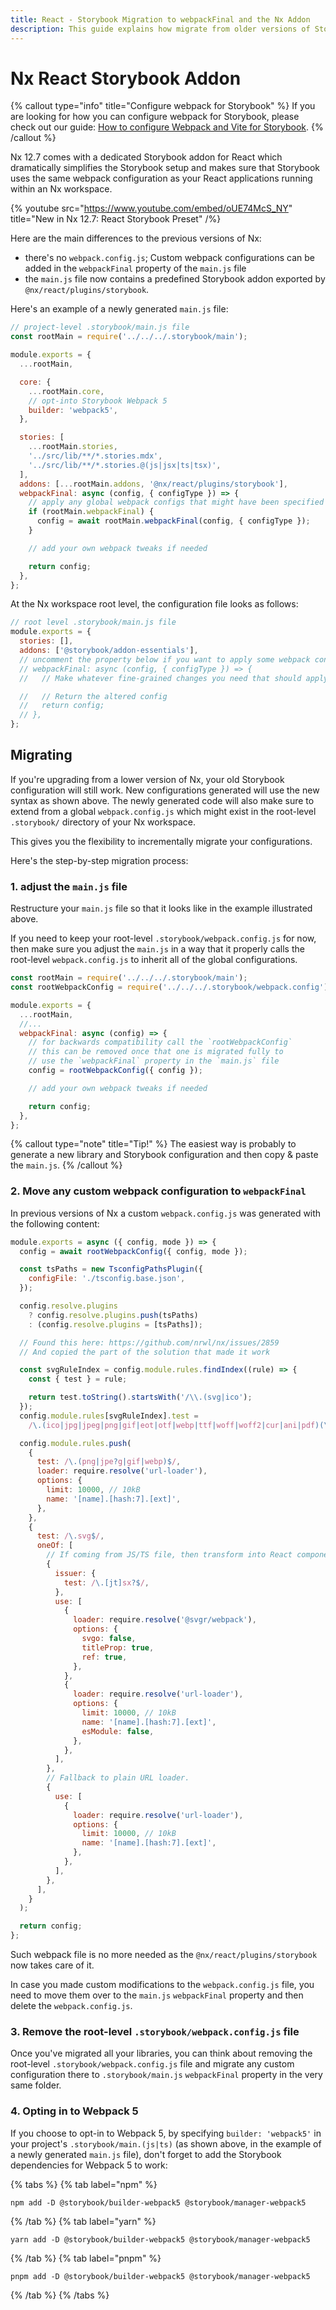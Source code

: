 ```yaml
---
title: React - Storybook Migration to webpackFinal and the Nx Addon
description: This guide explains how migrate from older versions of Storybook which used a custom webpack.config.js to the new Storybook 6.3+ which uses the webpackFinal property in the main configuration and the Nx React Addon.
---
```


# Nx React Storybook Addon

{% callout type="info" title="Configure webpack for Storybook" %}
If you are looking for how you can configure webpack for Storybook, please check out our guide: [How to configure Webpack and Vite for Storybook](/recipes/storybook/custom-builder-configs).
{% /callout %}

Nx 12.7 comes with a dedicated Storybook addon for React which dramatically simplifies the Storybook setup and makes sure that Storybook uses the same webpack configuration as your React applications running within an Nx workspace.

{% youtube
src="https://www.youtube.com/embed/oUE74McS_NY"
title="New in Nx 12.7: React Storybook Preset"
/%}

Here are the main differences to the previous versions of Nx:

- there's no `webpack.config.js`; Custom webpack configurations can be added in the `webpackFinal` property of the `main.js` file
- the `main.js` file now contains a predefined Storybook addon exported by `@nx/react/plugins/storybook`.

Here's an example of a newly generated `main.js` file:

```javascript {% fileName=".storybook/main.js" %}
// project-level .storybook/main.js file
const rootMain = require('../../../.storybook/main');

module.exports = {
  ...rootMain,

  core: {
    ...rootMain.core,
    // opt-into Storybook Webpack 5
    builder: 'webpack5',
  },

  stories: [
    ...rootMain.stories,
    '../src/lib/**/*.stories.mdx',
    '../src/lib/**/*.stories.@(js|jsx|ts|tsx)',
  ],
  addons: [...rootMain.addons, '@nx/react/plugins/storybook'],
  webpackFinal: async (config, { configType }) => {
    // apply any global webpack configs that might have been specified in .storybook/main.js
    if (rootMain.webpackFinal) {
      config = await rootMain.webpackFinal(config, { configType });
    }

    // add your own webpack tweaks if needed

    return config;
  },
};
```

At the Nx workspace root level, the configuration file looks as follows:

```javascript {% fileName=".storybook/main.js" %}
// root level .storybook/main.js file
module.exports = {
  stories: [],
  addons: ['@storybook/addon-essentials'],
  // uncomment the property below if you want to apply some webpack config globally
  // webpackFinal: async (config, { configType }) => {
  //   // Make whatever fine-grained changes you need that should apply to all storybook configs

  //   // Return the altered config
  //   return config;
  // },
};
```

## Migrating

If you're upgrading from a lower version of Nx, your old Storybook configuration will still work. New configurations generated will use the new syntax as shown above. The newly generated code will also make sure to extend from a global `webpack.config.js` which might exist in the root-level `.storybook/` directory of your Nx workspace.

This gives you the flexibility to incrementally migrate your configurations.

Here's the step-by-step migration process:

### 1. adjust the `main.js` file

Restructure your `main.js` file so that it looks like in the example illustrated above.

If you need to keep your root-level `.storybook/webpack.config.js` for now, then make sure you adjust the `main.js` in a way that it properly calls the root-level `webpack.config.js` to inherit all of the global configurations.

```javascript {% fileName=".storybook/webpack.config.js" %}
const rootMain = require('../../../.storybook/main');
const rootWebpackConfig = require('../../../.storybook/webpack.config');

module.exports = {
  ...rootMain,
  //...
  webpackFinal: async (config) => {
    // for backwards compatibility call the `rootWebpackConfig`
    // this can be removed once that one is migrated fully to
    // use the `webpackFinal` property in the `main.js` file
    config = rootWebpackConfig({ config });

    // add your own webpack tweaks if needed

    return config;
  },
};
```

{% callout type="note" title="Tip!" %}
The easiest way is probably to generate a new library and Storybook configuration and then copy & paste the `main.js`.
{% /callout %}

### 2. Move any custom webpack configuration to `webpackFinal`

In previous versions of Nx a custom `webpack.config.js` was generated with the following content:

```javascript {% fileName="webpack.config.js" %}
module.exports = async ({ config, mode }) => {
  config = await rootWebpackConfig({ config, mode });

  const tsPaths = new TsconfigPathsPlugin({
    configFile: './tsconfig.base.json',
  });

  config.resolve.plugins
    ? config.resolve.plugins.push(tsPaths)
    : (config.resolve.plugins = [tsPaths]);

  // Found this here: https://github.com/nrwl/nx/issues/2859
  // And copied the part of the solution that made it work

  const svgRuleIndex = config.module.rules.findIndex((rule) => {
    const { test } = rule;

    return test.toString().startsWith('/\\.(svg|ico');
  });
  config.module.rules[svgRuleIndex].test =
    /\.(ico|jpg|jpeg|png|gif|eot|otf|webp|ttf|woff|woff2|cur|ani|pdf)(\?.*)?$/;

  config.module.rules.push(
    {
      test: /\.(png|jpe?g|gif|webp)$/,
      loader: require.resolve('url-loader'),
      options: {
        limit: 10000, // 10kB
        name: '[name].[hash:7].[ext]',
      },
    },
    {
      test: /\.svg$/,
      oneOf: [
        // If coming from JS/TS file, then transform into React component using SVGR.
        {
          issuer: {
            test: /\.[jt]sx?$/,
          },
          use: [
            {
              loader: require.resolve('@svgr/webpack'),
              options: {
                svgo: false,
                titleProp: true,
                ref: true,
              },
            },
            {
              loader: require.resolve('url-loader'),
              options: {
                limit: 10000, // 10kB
                name: '[name].[hash:7].[ext]',
                esModule: false,
              },
            },
          ],
        },
        // Fallback to plain URL loader.
        {
          use: [
            {
              loader: require.resolve('url-loader'),
              options: {
                limit: 10000, // 10kB
                name: '[name].[hash:7].[ext]',
              },
            },
          ],
        },
      ],
    }
  );

  return config;
};
```

Such webpack file is no more needed as the `@nx/react/plugins/storybook` now takes care of it.

In case you made custom modifications to the `webpack.config.js` file, you need to move them over to the `main.js` `webpackFinal` property and then delete the `webpack.config.js`.

### 3. Remove the root-level `.storybook/webpack.config.js` file

Once you've migrated all your libraries, you can think about removing the root-level `.storybook/webpack.config.js` file and migrate any custom configuration there to `.storybook/main.js` `webpackFinal` property in the very same folder.

### 4. Opting in to Webpack 5

If you choose to opt-in to Webpack 5, by specifying `builder: 'webpack5'` in your project's `.storybook/main.(js|ts)` (as shown above, in the example of a newly generated `main.js` file), don't forget to add the Storybook dependencies for Webpack 5 to work:

{% tabs %}
{% tab label="npm" %}

```shell
npm add -D @storybook/builder-webpack5 @storybook/manager-webpack5
```

{% /tab %}
{% tab label="yarn" %}

```shell
yarn add -D @storybook/builder-webpack5 @storybook/manager-webpack5
```

{% /tab %}
{% tab label="pnpm" %}

```shell
pnpm add -D @storybook/builder-webpack5 @storybook/manager-webpack5
```

{% /tab %}
{% /tabs %}
